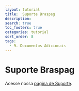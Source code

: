 ```yaml
---
layout: tutorial
title:  Suporte Braspag
description:
search: true
toc_footers: true
categories: tutorial
sort_order: 8
tags:
  - 9. Documentos Adicionais
---
```


# Suporte Braspag

Acesse nossa [página de Suporte](https://suporte.braspag.com.br/hc/pt-br).
